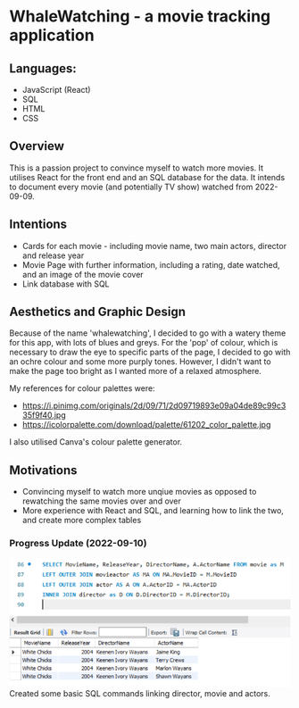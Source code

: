 # WhaleWatching - a movie tracking application

## Languages:

-   JavaScript (React)
-   SQL
-   HTML
-   CSS

## Overview

This is a passion project to convince myself to watch more movies. It utilises React for the front end and an SQL database for the data. It intends to document every movie (and potentially TV show) watched from 2022-09-09.

## Intentions

-   Cards for each movie - including movie name, two main actors, director and release year
-   Movie Page with further information, including a rating, date watched, and an image of the movie cover
-   Link database with SQL

## Aesthetics and Graphic Design

Because of the name 'whalewatching', I decided to go with a watery theme for this app, with lots of blues and greys. For the 'pop' of colour, which is necessary to draw the eye to specific parts of the page, I decided to go with an ochre colour and some more purply tones. However, I didn't want to make the page too bright as I wanted more of a relaxed atmosphere.

My references for colour palettes were:

-   https://i.pinimg.com/originals/2d/09/71/2d09719893e09a04de89c99c335f9f40.jpg
-   https://icolorpalette.com/download/palette/61202_color_palette.jpg

I also utilised Canva's colour palette generator.

## Motivations

-   Convincing myself to watch more unqiue movies as opposed to rewatching the same movies over and over
-   More experience with React and SQL, and learning how to link the two, and create more complex tables

### Progress Update (2022-09-10)

![SQL image - table containing important data](./readme-img/sql-progress-1.png)
Created some basic SQL commands linking director, movie and actors.
